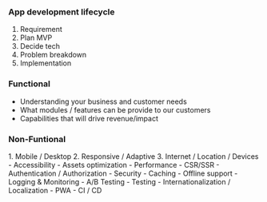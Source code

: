 <h3>App development lifecycle</h3>

1.  Requirement
2.  Plan MVP
3.  Decide tech
4.  Problem breakdown
5.  Implementation

<h3>Functional</h3>

- Understanding your business and customer needs
- What modules / features can be provide to our customers
- Capabilities that will drive revenue/impact

<h3>Non-Funtional</h3>
1. Mobile / Desktop
2. Responsive / Adaptive
3. Internet / Location / Devices
- Accessibility
- Assets optimization
- Performance
- CSR/SSR
- Authentication / Authorization
- Security
- Caching
- Offline support
- Logging & Monitoring
- A/B Testing
- Testing
- Internationalization / Localization
- PWA
- CI / CD
